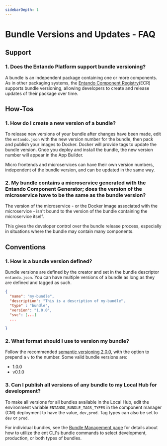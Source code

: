 ```yaml
---
sidebarDepth: 1
---
```


# Bundle Versions and Updates - FAQ

## Support

### 1. Does the Entando Platform support bundle versioning?
A bundle is an independent package containing one or more components. 
As in other packaging systems, the [Entando Component Registry](../compose/local-hub-overview.md)(ECR) supports bundle versioning, allowing developers to create and release updates of their package over time.

## How-Tos
### 1. How do I create a new version of a bundle?
To release new versions of your bundle after changes have been made, edit the `entando.json` with the new version number for the bundle, then pack and publish your images to Docker. Docker will provide tags to update the bundle version. Once you deploy and install the bundle, the new version number will appear in the App Builder. 

Micro frontends and microservices can have their own version numbers, independent of the bundle version, and can be updated in the same way.

### 2. My bundle contains a microservice generated with the Entando Component Generator; does the version of the microservice have to be the same as the bundle version?

The version of the microservice - or the Docker image associated with the microservice - isn't bound to the version of the bundle containing the microservice itself. 

This gives the developer control over the bundle release process, especially in situations where the bundle may contain many components.


## Conventions 
 
### 1. How is a bundle version defined?

Bundle versions are defined by the creator and set in the bundle descriptor `entando.json`. You can have multiple versions of a bundle as long as they are defined and tagged as such.
 
```json
{
  "name": "my-bundle",
  "description": "This is a description of my-bundle",
  "type" : "bundle",
  "version": "1.0.0",
  "svc": [...]
  ...

}
```
### 2. What format should I use to version my bundle?

Follow the recommended [semantic versioning 2.0.0](https://semver.org/#semantic-versioning-200), with the option to prepend a `v` to the number. Some valid bundle versions are:

- 1.0.0
- v0.1.0

### 3. Can I publish all versions of any bundle to my Local Hub for development?

To make all versions for all bundles available in the Local Hub, edit the environment variable `ENTANDO_BUNDLE_TAGS_TYPES` in the component manager (CM) deployment to have the value, `dev,prod`. Tag types can also be set to `dev` or `prod`.

For individual bundles, see the [Bundle Management page](../getting-started/ent-bundle.md#generate-cr) for details about how to utilize the ent CLI's bundle commands to select development, production, or both types of bundles.


  






